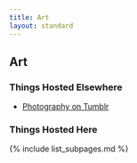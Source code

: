 ```yaml
---
title: Art
layout: standard
---
```

## Art
### Things Hosted Elsewhere
* [Photography on Tumblr](https://reneeverly.tumblr.com/)

### Things Hosted Here
{% include list_subpages.md %}
